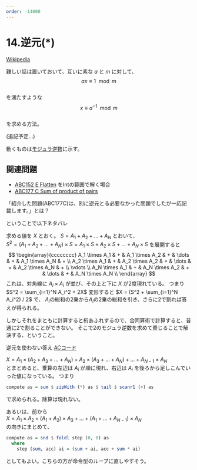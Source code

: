 ```yaml
---
order: -14000
---
```

# 14.逆元(*)

[Wikipedia](https://ja.wikipedia.org/wiki/%E3%83%A2%E3%82%B8%E3%83%A5%E3%83%A9%E9%80%86%E6%95%B0)

難しい話は置いておいて、互いに素な $a$ と $m$ に対して、  
$$ax \equiv 1 \mod m$$  
を満たすような  
$$x \equiv a^{-1} \mod m$$  
を求める方法。

(追記予定...)

動くものは[モジュラ逆数](/H4A/snippets/integer/modrecip)に示す。

## 関連問題

- [ABC152 E Flatten](https://atcoder.jp/contests/abc152/tasks/abc152_e) をIntの範囲で解く場合
- [ABC177 C Sum of product of pairs](https://atcoder.jp/contests/abc177/tasks/abc177_c)

「紹介した問題(ABC177C)は、別に逆元とる必要なかった問題でしたが一応記載します。」とは？

ということで以下ネタバレ

求める値を $X$ とおく。
$S = A_1 + A_2 + \dots + A_N$ とおいて、  
$S^2 = (A_1 + A_2 + \dots + A_N) \times S = A_1 \times S + A_2 \times S + \dots + A_N \times S$ を展開すると
$$
\begin{array}{cccccccc}
A_1 \times A_1 & + & A_1 \times A_2 & + & \dots & + & A_1 \times A_N & + \\
A_2 \times A_1 & + & A_2 \times A_2 & + & \dots & + & A_2 \times A_N & + \\
\vdots \\
A_N \times A_1 & + & A_N \times A_2 & + & \dots & + & A_N \times A_N \\
\end{array}
$$
これは、対角線に $A_i \times A_i$ が並び、その上と下に $X$ が2度現れている。
つまり $S^2 = \sum_{i=1}^N A_i^2 + 2X$
変形すると $X = (S^2 + \sum_{i=1}^N A_i^2) / 2$ で、
$A_i$の総和の2乗から$A_i$の2乗の総和を引き、さらに2で割れば答えが得られる。

しかしそれをまともに計算すると桁あふれするので、合同算術で計算すると、普通に2で割ることができない。
そこで2のモジュラ逆数を求めて乗じることで解決する、ということ。

逆元を使わない答え [ACコード](https://atcoder.jp/contests/abc177/submissions/16440784)

$X = A_1 \times (A_2 + A_3 + \dots + A_N) + A_2 \times (A_3 + \dots + A_N) + \dots + A_{N-1} \times A_N$  
とまとめると、乗算の左辺は $A_i$ が順に現れ、右辺は $A_i$ を後ろから足しこんでいった値になっている。
つまり
```haskell
compute as = sum $ zipWith (*) as $ tail $ scanr1 (+) as
```
で求められる。除算は現れない。

あるいは、前から  
$X = A_1 \times A_2 + (A_1 + A_2) \times A_3 + \dots + (A_1 + \dots + A_{N-1}) \times A_N$  
の向きにまとめて、
```haskell
compute as = snd $ foldl step (0, 0) as
  where
    step (sum, acc) ai = (sum + ai, acc + sum * ai)
```
としてもよい。こちらの方が命令型のループに直しやすそう。
